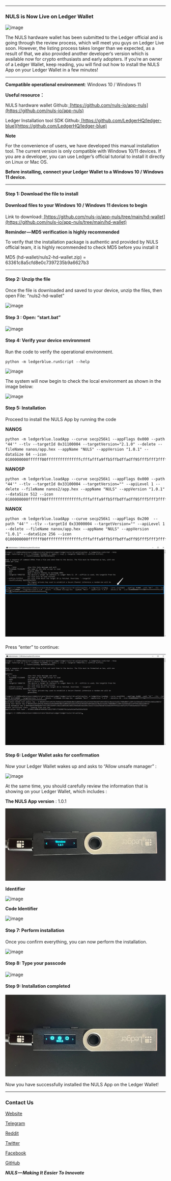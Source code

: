 


---


### NULS is Now Live on Ledger Wallet

![image](./image/1.png)

The NULS hardware wallet has been submitted to the Ledger official and is going through the review process, which will meet you guys on Ledger Live soon. However, the listing process takes longer than we expected, as a result of that, we also provided another developer‘s version which is available now for crypto enthusiasts and early adopters. If you‘re an owner of a Ledger Wallet, keep reading, you will find out how to install the NULS App on your Ledger Wallet in a few minutes!


---


**Compatible operational environment**: Windows 10 / Windows 11

**Useful resource：**

NULS hardware wallet Github:[ ](https://github.com/nuls-io/app-nuls)[https://github.com/nuls-io/app-nuls](https://github.com/nuls-io/app-nuls)

Ledger Installation tool SDK Github:[ ](https://github.com/LedgerHQ/ledger-blue)[https://github.com/LedgerHQ/ledger-blue](https://github.com/LedgerHQ/ledger-blue)

**Note**

For the convenience of users, we have developed this manual installation tool. The current version is only compatible with Windows 10/11 devices. If you are a developer, you can use Ledger’s official tutorial to install it directly on Linux or Mac OS.

**Before installing, connect your Ledger Wallet to a Windows 10 / Windows 11 device.**


---


#### Step 1: Download the file to install

#### Download files to your Windows 10 / Windows 11 devices to begin

Link to download:[ ](https://github.com/nuls-io/app-nuls/tree/main/hd-wallet)[https://github.com/nuls-io/app-nuls/tree/main/hd-wallet](https://github.com/nuls-io/app-nuls/tree/main/hd-wallet)

**Reminder — MD5 verification is highly recommended**

To verify that the installation package is authentic and provided by NULS official team, it is highly recommended to check MD5 before you install it

MD5 (hd-wallet/nuls2-hd-wallet.zip) = 63361c8a5cfd8e0c7397235b9a6627b3


---



#### Step 2: Unzip the file

Once the file is downloaded and saved to your device, unzip the files, then open File: “nuls2-hd-wallet”

![image](./image/2.png)

#### Step 3 : Open: “start.bat”

![image](./image/3.png)

#### Step 4: Verify your device environment

Run the code to verify the operational environment.

```plain
python -m ledgerblue.runScript --help
```

![image](./image/4.png)

The system will now begin to check the local environment as shown in the image below:

![image](./image/5.png)

#### Step 5: Installation

Proceed to install the NULS App by running the code 

**NANOS**

```plain
python -m ledgerblue.loadApp --curve secp256k1 --appFlags 0x000 --path "44'" --tlv --targetId 0x31100004 --targetVersion="2.1.0" --delete --fileName nanos/app.hex --appName "NULS" --appVersion "1.0.1" --dataSize 64 --icon 0100000000ffffff00fffffffffffffffcfffafffa9ffb5ffbdffadff95fff5fff3fffffffffffffff

```

**NANOSP**

```plain
python -m ledgerblue.loadApp --curve secp256k1 --appFlags 0x000 --path "44'" --tlv --targetId 0x33100004 --targetVersion="" --apiLevel 1 --delete --fileName nanos2/app.hex --appName "NULS" --appVersion "1.0.1" --dataSize 512 --icon 0100000000ffffff00fffffffffffffffcfffafffa9ffb5ffbdffadff95fff5fff3fffffffffffffff

```

**NANOX**

```plain
python -m ledgerblue.loadApp --curve secp256k1 --appFlags 0x200  --path "44'" --tlv --targetId 0x33000004 --targetVersion="" --apiLevel 1 --delete --fileName nanox/app.hex --appName "NULS" --appVersion "1.0.1" --dataSize 256 --icon 0100000000ffffff00fffffffffffffffcfffafffa9ffb5ffbdffadff95fff5fff3fffffffffffffff

```


![image](./image/6.png)

Press “enter” to continue:

![image](./image/7.png)

#### Step 6: Ledger Wallet asks for confirmation

Now your Ledger Wallet wakes up and asks to “Allow unsafe manager” : 

![image](./image/8.png)

At the same time, you should carefully review the information that is showing on your Ledger Wallet, which includes :

**The NULS App version** : 1.0.1

![image](./image/9.png)

**Identifier**

![image](./image/10.png)

**Code Identifier**

![image](./image/11.png)

#### Step 7: Perform installation

Once you confirm everything, you can now perform the installation.

![image](./image/12.png)

#### Step 8: Type your passcode

![image](./image/13.png)

#### Step 9: Installation completed

![image](./image/14.png)

Now you have successfully installed the NULS App on the Ledger Wallet! 


---


### Contact Us

[Website](http://nuls.io/)

[Telegram](https://t.me/Nulsio)

[Reddit](https://www.reddit.com/r/nulsservice/)

[Twitter](https://twitter.com/Nuls)

[Facebook](https://www.facebook.com/nulscommunity/)

[GitHub](https://github.com/nuls-io)

***NULS — Making It Easier To Innovate***


